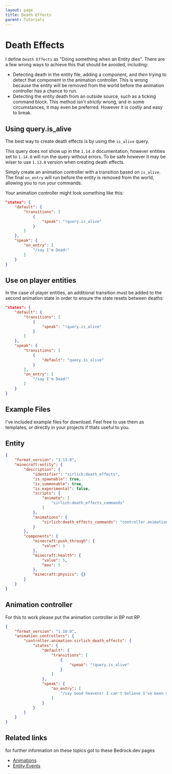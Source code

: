 ```yaml
---
layout: page
title: Death Effects
parent: Tutorials
---
```


# Death Effects

I define `Death Effects` as "Doing something when an Entity dies". There are a few wrong ways to achieve this that should be avoided, including:
 - Detecting death in the entity file, adding a component, and *then* trying to detect that component in the animation controller. This is wrong because the entity will be removed from the world before the animation controller has a chance to run.  
 - Detecting the entity death from an outside source, such as a ticking command block. This method isn't *strictly* wrong, and in some circumstances, it may even be preferred. However it is costly and easy to break.

## Using query.is_alive

The best way to create death effects is by using the `is_alive` query.

This query does not show up in the `1.14.0` documentation, however entities set to `1.14.0` will run the query without errors. To be safe however it may be wiser to use `1.13.0` version when creating death effects.

Simply create an animation controller with a transition based on `is_alive`. The final `on_entry` will run before the entity is removed from the world, allowing you to run your commands.

Your animation controller might look something like this:

```json
"states": {
    "default": {
        "transitions": [
            {
                "speak": "!query.is_alive"
            }
        ]
    },
    "speak": {
        "on_entry": [
            "/say I'm Dead!"
        ]
    }
}
```

## Use on player entities

In the case of player entities, an additional transition must be added to the second animation state in order to ensure the state resets between deaths:

```json
"states": {
    "default": {
        "transitions": [
            {
                "speak": "!query.is_alive"
            }
        ]
    },
    "speak": {
        "transitions": [
            {
                "default": "query.is_alive"
            }
        ],
        "on_entry": [
            "/say I'm Dead!"
        ]
    }
}
```

## Example Files

I've included example files for download. Feel free to use them as templates, or directly in your projects if thats useful to you.

## Entity
```json
{
    "format_version": "1.13.0",
    "minecraft:entity": {
        "description": {
            "identifier": "sirlich:death_effects",
            "is_spawnable": true,
            "is_summonable": true,
            "is_experimental": false,
            "scripts": {
                "animate": [
                    "sirlich:death_effects_commands"
                ]
            },
            "animations": {
                "sirlich:death_effects_commands": "controller.animation.sirlich_death_effects"
            }
        },
        "components": {
            "minecraft:push_through": {
                "value": 1
            },
            "minecraft:health": {
                "value": 5,
                "max": 5
            },
            "minecraft:physics": {}
        }
    }
}
```

## Animation controller
For this to work please put the animation controller in BP not RP
```json
{
    "format_version": "1.10.0",
    "animation_controllers": {
        "controller.animation.sirlich_death_effects": {
            "states": {
                "default": {
                    "transitions": [
                        {
                            "speak": "!query.is_alive"
                        }
                    ]
                },
                "speak": {
                    "on_entry": [
                        "/say Good heavens! I can't believe I've been defeated!"
                    ]
                }
            }
        }
    }
}
```

## Related links
for further information on these topics got to these Bedrock.dev pages
- [Animations](https://bedrock.dev/docs/1.14.0.0/1.14.30.2/Animations)
- [Entity Events](https://bedrock.dev/docs/1.14.0.0/1.14.30.2/Entity%20Events)
